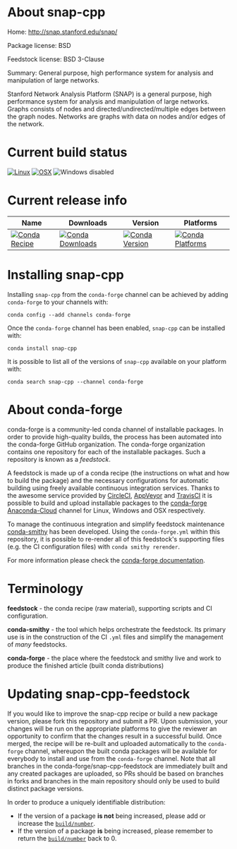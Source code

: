 About snap-cpp
==============

Home: http://snap.stanford.edu/snap/

Package license: BSD

Feedstock license: BSD 3-Clause

Summary: General purpose, high performance system for analysis and manipulation of large networks.

Stanford Network Analysis Platform (SNAP) is a general purpose,
high performance system for analysis and manipulation of large
networks. Graphs consists of nodes and directed/undirected/multiple
edges between the graph nodes. Networks are graphs with data on
nodes and/or edges of the network.


Current build status
====================

[![Linux](https://img.shields.io/circleci/project/github/conda-forge/snap-cpp-feedstock/master.svg?label=Linux)](https://circleci.com/gh/conda-forge/snap-cpp-feedstock)
[![OSX](https://img.shields.io/travis/conda-forge/snap-cpp-feedstock/master.svg?label=macOS)](https://travis-ci.org/conda-forge/snap-cpp-feedstock)
![Windows disabled](https://img.shields.io/badge/Windows-disabled-lightgrey.svg)

Current release info
====================

| Name | Downloads | Version | Platforms |
| --- | --- | --- | --- |
| [![Conda Recipe](https://img.shields.io/badge/recipe-snap--cpp-green.svg)](https://anaconda.org/conda-forge/snap-cpp) | [![Conda Downloads](https://img.shields.io/conda/dn/conda-forge/snap-cpp.svg)](https://anaconda.org/conda-forge/snap-cpp) | [![Conda Version](https://img.shields.io/conda/vn/conda-forge/snap-cpp.svg)](https://anaconda.org/conda-forge/snap-cpp) | [![Conda Platforms](https://img.shields.io/conda/pn/conda-forge/snap-cpp.svg)](https://anaconda.org/conda-forge/snap-cpp) |

Installing snap-cpp
===================

Installing `snap-cpp` from the `conda-forge` channel can be achieved by adding `conda-forge` to your channels with:

```
conda config --add channels conda-forge
```

Once the `conda-forge` channel has been enabled, `snap-cpp` can be installed with:

```
conda install snap-cpp
```

It is possible to list all of the versions of `snap-cpp` available on your platform with:

```
conda search snap-cpp --channel conda-forge
```


About conda-forge
=================

conda-forge is a community-led conda channel of installable packages.
In order to provide high-quality builds, the process has been automated into the
conda-forge GitHub organization. The conda-forge organization contains one repository
for each of the installable packages. Such a repository is known as a *feedstock*.

A feedstock is made up of a conda recipe (the instructions on what and how to build
the package) and the necessary configurations for automatic building using freely
available continuous integration services. Thanks to the awesome service provided by
[CircleCI](https://circleci.com/), [AppVeyor](https://www.appveyor.com/)
and [TravisCI](https://travis-ci.org/) it is possible to build and upload installable
packages to the [conda-forge](https://anaconda.org/conda-forge)
[Anaconda-Cloud](https://anaconda.org/) channel for Linux, Windows and OSX respectively.

To manage the continuous integration and simplify feedstock maintenance
[conda-smithy](https://github.com/conda-forge/conda-smithy) has been developed.
Using the ``conda-forge.yml`` within this repository, it is possible to re-render all of
this feedstock's supporting files (e.g. the CI configuration files) with ``conda smithy rerender``.

For more information please check the [conda-forge documentation](https://conda-forge.org/docs/).

Terminology
===========

**feedstock** - the conda recipe (raw material), supporting scripts and CI configuration.

**conda-smithy** - the tool which helps orchestrate the feedstock.
                   Its primary use is in the construction of the CI ``.yml`` files
                   and simplify the management of *many* feedstocks.

**conda-forge** - the place where the feedstock and smithy live and work to
                  produce the finished article (built conda distributions)


Updating snap-cpp-feedstock
===========================

If you would like to improve the snap-cpp recipe or build a new
package version, please fork this repository and submit a PR. Upon submission,
your changes will be run on the appropriate platforms to give the reviewer an
opportunity to confirm that the changes result in a successful build. Once
merged, the recipe will be re-built and uploaded automatically to the
`conda-forge` channel, whereupon the built conda packages will be available for
everybody to install and use from the `conda-forge` channel.
Note that all branches in the conda-forge/snap-cpp-feedstock are
immediately built and any created packages are uploaded, so PRs should be based
on branches in forks and branches in the main repository should only be used to
build distinct package versions.

In order to produce a uniquely identifiable distribution:
 * If the version of a package **is not** being increased, please add or increase
   the [``build/number``](https://conda.io/docs/user-guide/tasks/build-packages/define-metadata.html#build-number-and-string).
 * If the version of a package **is** being increased, please remember to return
   the [``build/number``](https://conda.io/docs/user-guide/tasks/build-packages/define-metadata.html#build-number-and-string)
   back to 0.
